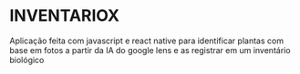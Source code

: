 # INVENTARIOX
Aplicação feita com javascript e react native para identificar plantas com base em fotos a partir da IA do google lens e as registrar em um inventário biológico
